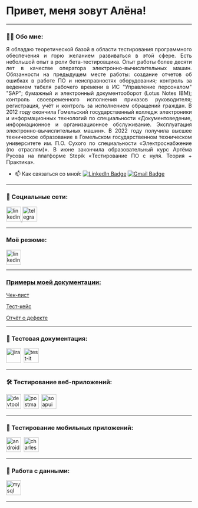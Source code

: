 # Привет, меня зовут Алёна!

---

### 👨‍💻 Обо мне:
<p align="justify">Я обладаю теоретической базой в области тестирования программного обеспечения и горю желанием развиваться в этой сфере. Есть небольшой опыт в роли бета-тестировщика. 
  Опыт работы более десяти лет в качестве оператора электронно-вычислительных машин. Обязанности на предыдущем месте работы:
  создание отчетов об ошибках в работе ПО и неисправностях оборудования;
  контроль за ведением табеля рабочего времени в ИС "Управление персоналом" "SAP";
  бумажный и электронный документооборот (Lotus Notes IBM);
  контроль своевременного исполнения приказов руководителя;
  регистрация, учёт и контроль за исполнением обращений граждан.
  В 2012 году окончила Гомельский государственный колледж электроники и информационных технологий по специальности «Документоведение, информационное и организационное обслуживание. Эксплуатация электронно-вычислительных машин». В 2022 году получила высшее техническое образование в Гомельском государственном техническом университете им. П.О. Сухого по специальности «Электроснабжение (по отраслям)». В июне закончила образовательный курс Артёма Русова на платформе Stepik «Тестирование ПО с нуля. Теория + Практика». 
</p>

- 📫 Как связаться со мной: [![LinkedIn Badge](https://img.shields.io/badge/-LinkedIn-blue?style=flat-square&logo=Linkedin&logoColor=white&link=https://www.linkedin.com/in/pireseduardo/)](https://www.linkedin.com/in/qaelena/) [![Gmail Badge](https://img.shields.io/badge/-Gmail-red?style=flat&logo=Gmail&logoColor=white)](mailto:lenaqa94@gmail.com)

---
### 🤝 Социальные сети:

  <div id="badges">
    <a href="https://www.linkedin.com/in/qaelena/" target="_blank">
      <img src="https://cdn-icons-png.flaticon.com/512/2504/2504799.png" width="40" height="40" alt="linkedin" />
    </a>
    <a href="https://t.me/lena1994x" target="_blank">
      <img src="https://cdn-icons-png.flaticon.com/512/2111/2111646.png" width="40" height="40" alt="telegram" />
    </a>
  </div>

---

### Моё резюме:
<div>
<a href="https://drive.google.com/file/d/1KSA3WJR64JoWkk2bJwTynmCkxxKFgp7N/view?usp=sharing" target="_blank">
      <img src="https://cdn-icons-png.flaticon.com/128/6186/6186195.png" width="40" height="40" alt="linkedin" />
      </div>

---
### Примеры моей документации:
<div id="doc">
     <p><a href="https://github.com/LenaQA94/checklist" target="_blank">Чек-лист</p>
      </a>
 <p><a href="https://github.com/LenaQA94/test-case" target="_blank">Тест-кейс</p>
    </a>
       <p><a href="https://github.com/LenaQA94/bug-report" target="_blank">Отчёт о дефекте</p>
      </a>
  </div>

---
### 📁 Тестовая документация:

<div>
  <img src="https://cdn.jsdelivr.net/gh/devicons/devicon/icons/jira/jira-original.svg" title="jira" alt="jira" width="40" height="40"/>&nbsp
    <img src="https://docs.testit.software/images/testit_logo_icon_blue.png" title="test-it" alt="test-it" width="40" height="40"/>&nbsp
    </div>

---
### 🛠 Тестирование веб-приложений:

<div>
  <img src="https://d33wubrfki0l68.cloudfront.net/38b5c953a4667366685d55db55d057c86db1fc54/a0fdc/static/acae6b24d940347661ca901ea07f47c1/chrome-dev-logo-icon.png" title="devtools" alt="devtools" width="40" height="40"/>&nbsp
  <img src="https://seeklogo.com/images/P/postman-logo-0087CA0D15-seeklogo.com.png" title="postman" alt="postman" width="40" height="40"/>&nbsp
  <img src="https://static0.smartbear.co/smartbearbrand/media/images/home/soapui-icon.svg" title="soapui" alt="soapui" width="40" height="40"/>&nbsp
</div>

---

### 📱 Тестирование мобильных приложений:

<div>
  <img src="https://cdn.jsdelivr.net/gh/devicons/devicon/icons/androidstudio/androidstudio-original.svg" title="android-studio" alt="android-studio" width="40" height="40"/>&nbsp
   <img src="https://cdn.icon-icons.com/icons2/3053/PNG/512/charles_proxy_macos_bigsur_icon_190302.png" title="charles-proxy" alt="charles-proxy" width="40" height="40"/>&nbsp
 </div>


---

### 💾 Работа с данными:

<div>
  <img src="https://cdn.jsdelivr.net/gh/devicons/devicon/icons/mysql/mysql-original.svg" title="mysql" alt="mysql" width="40" height="40"/>&nbsp
  </div>

---
